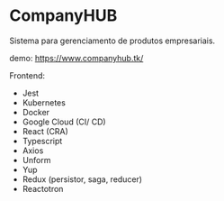 # CompanyHUB
Sistema para gerenciamento de produtos empresariais.

 
demo: https://www.companyhub.tk/
 

Frontend:
- Jest
- Kubernetes
- Docker
- Google Cloud (CI/ CD)
- React (CRA)
- Typescript
- Axios
- Unform
- Yup
- Redux (persistor, saga, reducer)
- Reactotron
